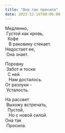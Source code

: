 ```yaml
---
title: "Она так просила"
date: 2023-12-16T00:06:00
---
```

Медленно,<br/>
&nbsp;Густой как кровь,<br/>
&nbsp;&nbsp;Кофе<br/>
&nbsp;&nbsp;&nbsp;В раковину стекает.<br/>
Недостает ее,<br/>
&nbsp;Она знает.

Поровну<br/>
&nbsp;Забот и тоски<br/>
&nbsp;&nbsp;С ней<br/>
&nbsp;&nbsp;&nbsp;Нам досталось.<br/>
От разлуки -<br/>
&nbsp;Усталость.

На рассвет<br/>
&nbsp;Выхожу встречать,<br/>
&nbsp;&nbsp;Пустой,<br/>
&nbsp;&nbsp;&nbsp;Но с новой силой.<br/>
Она так<br/>
&nbsp;Просила.
